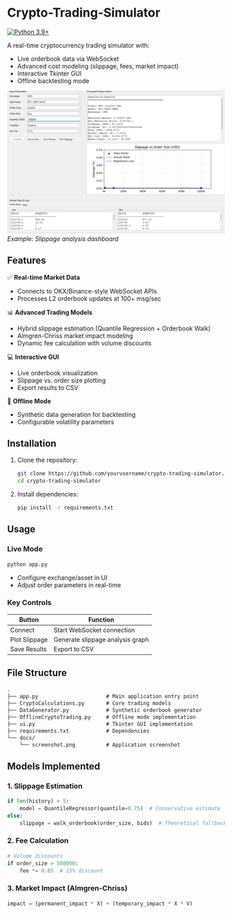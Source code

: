# Crypto-Trading-Simulator

[![Python 3.9+](https://img.shields.io/badge/python-3.9%2B-blue.svg)](https://www.python.org/downloads/)

A real-time cryptocurrency trading simulator with:
- Live orderbook data via WebSocket
- Advanced cost modeling (slippage, fees, market impact)
- Interactive Tkinter GUI
- Offline backtesting mode

![Screenshot](https://github.com/garvkumar68/Crypto-Trading-Simulator-/blob/main/docs/dashboard.png) *Example: Slippage analysis dashboard*

## Features

✅ **Real-time Market Data**  
- Connects to OKX/Binance-style WebSocket APIs
- Processes L2 orderbook updates at 100+ msg/sec

📊 **Advanced Trading Models**  
- Hybrid slippage estimation (Quantile Regression + Orderbook Walk)
- Almgren-Chriss market impact modeling
- Dynamic fee calculation with volume discounts

💻 **Interactive GUI**  
- Live orderbook visualization
- Slippage vs. order size plotting
- Export results to CSV

🔌 **Offline Mode**  
- Synthetic data generation for backtesting
- Configurable volatility parameters

## Installation

1. Clone the repository:
   ```bash
   git clone https://github.com/yourusername/crypto-trading-simulator.git
   cd crypto-trading-simulator
   ```

2. Install dependencies:
   ```bash
   pip install -r requirements.txt
   ```

## Usage

### Live Mode
```bash
python app.py
```
- Configure exchange/asset in UI
- Adjust order parameters in real-time


### Key Controls
| Button          | Function                          |
|-----------------|-----------------------------------|
| Connect         | Start WebSocket connection        |
| Plot Slippage   | Generate slippage analysis graph  |
| Save Results    | Export to CSV                     |

## File Structure
```
.
├── app.py                      # Main application entry point
├── CryptoCalculations.py       # Core trading models
├── DataGenerator.py            # Synthetic orderbook generator
├── OfflineCryptoTrading.py     # Offline mode implementation
├── ui.py                       # Tkinter GUI implementation
├── requirements.txt            # Dependencies
└── docs/
    └── screenshot.png          # Application screenshot
```

## Models Implemented

### 1. Slippage Estimation
```python
if len(history) > 5:
    model = QuantileRegressor(quantile=0.75)  # Conservative estimate
else:
    slippage = walk_orderbook(order_size, bids)  # Theoretical fallback
```

### 2. Fee Calculation
```python
# Volume discounts
if order_size > 500000:
    fee *= 0.85  # 15% discount
```

### 3. Market Impact (Almgren-Chriss)
```python
impact = (permanent_impact * X) + (temporary_impact * X * V)
```

